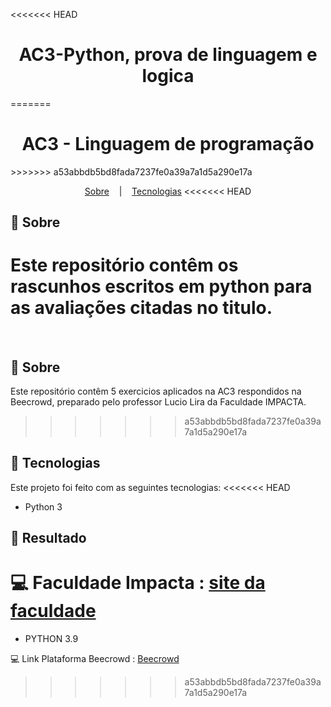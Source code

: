 <<<<<<< HEAD
<h1 align="center">
  AC3-Python, prova de linguagem e logica
</h1>
=======
<h1 align="center">AC3 - Linguagem de programação</h1>
>>>>>>> a53abbdb5bd8fada7237fe0a39a7a1d5a290e17a

<p align="center">
  <a href="#open_book-sobre">Sobre</a>
  &nbsp;&nbsp;&nbsp;|&nbsp;&nbsp;&nbsp;
  <a href="#hammer-tecnologias">Tecnologias</a>
<<<<<<< HEAD
</p>

## :open_book: Sobre
Este repositório contêm os rascunhos escritos em python para as avaliações citadas no titulo.
=======
  &nbsp;&nbsp;&nbsp;
</p>

## :open_book: Sobre
Este repositório contêm 5 exercicios aplicados na AC3 respondidos na Beecrowd, preparado pelo professor Lucio Lira da Faculdade IMPACTA.
>>>>>>> a53abbdb5bd8fada7237fe0a39a7a1d5a290e17a


## :hammer: Tecnologias
Este projeto foi feito com as seguintes tecnologias:
<<<<<<< HEAD
- Python 3

## :rocket: Resultado


:computer: Faculdade Impacta : [site da faculdade](https://www.impacta.edu.br/)
=======
- PYTHON 3.9


:computer: Link Plataforma Beecrowd : [Beecrowd](https://www.beecrowd.com.br/judge/pt)

>>>>>>> a53abbdb5bd8fada7237fe0a39a7a1d5a290e17a
